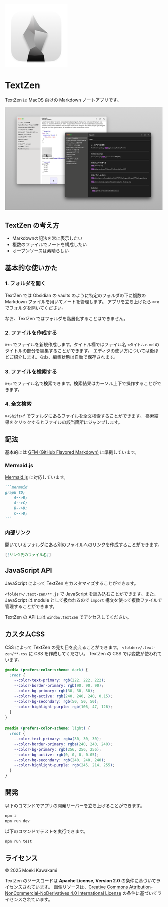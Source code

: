 <img alt="TextZen" src="./build/icon.png" width="200">

# TextZen

TextZen は MacOS 向けの Markdown ノートアプリです。

![Screenshot](./docs/screenshot.png)

## TextZen の考え方

- Markdownの記法を常に表示したい
- 複数のファイルでノートを構成したい
- オープンソースは素晴らしい

## 基本的な使いかた

### 1. フォルダを開く

TextZen では Obsidian の vaults のように特定のフォルダの下に複数の Markdown ファイルを用いてノートを管理します。
アプリを立ち上げたら `⌘+o` でフォルダを開いてください。

なお、TextZen ではフォルダを階層化することはできません。

### 2. ファイルを作成する

`⌘+n` でファイルを新規作成します。タイトル欄ではファイル名 `<タイトル>.md` のタイトルの部分を編集することができます。
エディタの使い方については後ほどご紹介します。なお、編集状態は自動で保存されます。

### 3. ファイルを検索する

`⌘+p` でファイル名で検索できます。検索結果はカーソル上下で操作することができます。

### 4. 全文検索

`⌘+Shift+f` でフォルダにあるファイルを全文検索することができます。
検索結果をクリックするとファイルの該当箇所にジャンプします。

## 記法

基本的には [GFM (GitHub Flavored Markdown)](https://docs.github.com/ja/get-started/writing-on-github/getting-started-with-writing-and-formatting-on-github/basic-writing-and-formatting-syntax) に準拠しています。

### Mermaid.js

[Mermaid.js](https://mermaid.js.org/) に対応しています。

````markdown
```mermaid
graph TD;
    A-->B;
    A-->C;
    B-->D;
    C-->D;
```
````

### 内部リンク

開いているフォルダにある別のファイルへのリンクを作成することができます。

```markdown
[[リンク先のファイル名]]
```

## JavaScript API

JavaScript によって TextZen をカスタマイズすることができます。

`<folder>/.text-zen/**.js` で JavaScript を読み込むことができます。また、JavaScript は module として扱われるので `import` 構文を使って複数ファイルで管理することができます。

TextZen の API には `window.textZen` でアクセスしてください。

## カスタムCSS

CSS によって TextZen の見た目を変えることができます。
`<folder>/.text-zen/**.css` に CSS を作成してください。
TextZen の CSS では変数が使われています。

```css
@media (prefers-color-scheme: dark) {
  :root {
    --color-text-primary: rgb(222, 222, 222);
    --color-border-primary: rgb(90, 90, 90);
    --color-bg-primary: rgb(30, 30, 30);
    --color-bg-active: rgb(240, 240, 240, 0.15);
    --color-bg-secondary: rgb(50, 50, 50);
    --color-highlight-purple: rgb(106, 47, 126);
  }
}

@media (prefers-color-scheme: light) {
  :root {
    --color-text-primary: rgba(30, 30, 30);
    --color-border-primary: rgba(240, 240, 240);
    --color-bg-primary: rgb(256, 256, 256);
    --color-bg-active: rgb(0, 0, 0, 0.05);
    --color-bg-secondary: rgb(240, 240, 240);
    --color-highlight-purple: rgb(245, 214, 255);
  }
}
```

## 開発

以下のコマンドでアプリの開発サーバーを立ち上げることができます。

```bash
npm i
npm run dev
```

以下のコマンドでテストを実行できます。

```bash
npm run test
```

## ライセンス

© 2025 Moeki Kawakami

TextZen のソースコードは **Apache License, Version 2.0** の条件に基づいてライセンスされています。
画像リソースは、[Creative Commons Attribution-NonCommercial-NoDerivatives 4.0 International License](https://creativecommons.org/licenses/by-nc-nd/4.0/) の条件に基づいてライセンスされています。
